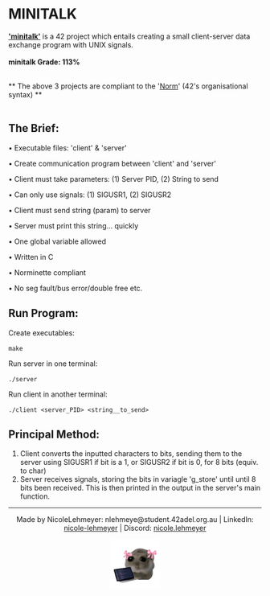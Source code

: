 # MINITALK

<p>
  <b><a href="https://github.com/NicoleLehmeyer/MINITALK/blob/main/subject/MINITALK_SUBJECT.pdf">'minitalk'</a></b> is a 42 project which entails creating a small client-server data exchange program with UNIX signals.<br><br>
  <b>minitalk Grade: 113%</b><br><br>
</p>

<p>
** The above 3 projects are compliant to the '<a href="https://github.com/NicoleLehmeyer/LIBFT/blob/main/subject/norme.pdf">Norm</a>' (42's organisational syntax) **<br><br>
</p>


## The Brief:

• Executable files: 'client' & 'server'

• Create communication program between 'client' and 'server'

• Client must take parameters: (1) Server PID, (2) String to send

• Can only use signals: (1) SIGUSR1, (2) SIGUSR2

• Client must send string (param) to server

• Server must print this string... quickly

• One global variable allowed

• Written in C

• Norminette compliant

• No seg fault/bus error/double free etc.


## Run Program:

Create executables:
```
make
```

Run server in one terminal:
```
./server
```

Run client in another terminal:
```
./client <server_PID> <string__to_send>
```

## Principal Method:

1.  Client converts the inputted characters to bits, sending them to the server using SIGUSR1 if bit is a 1, or SIGUSR2 if bit is 0, for 8 bits (equiv. to char)
2.  Server receives signals, storing the bits in variagle 'g_store' until until 8 bits been received. This is then printed in the output in the server's main function.

---
<p align="center">
Made by NicoleLehmeyer: nlehmeye@student.42adel.org.au | LinkedIn: <a href="https://www.linkedin.com/in/nicole-lehmeyer/">nicole-lehmeyer</a> | Discord: <a href="https://discordapp.com/users/1107446949344448543/">nicole.lehmeyer</a>
</p>

<p align="center">
  <img src="https://github.com/NicoleLehmeyer/NicoleLehmeyer/blob/main/images/coder_hampster.png" alt="hampster" style="width:100px;"/>
</p>
